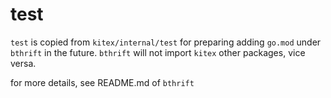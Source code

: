 # test

`test` is copied from `kitex/internal/test` for preparing adding `go.mod` under `bthrift` in the future.
`bthrift` will not import `kitex` other packages, vice versa.

for more details, see README.md of `bthrift`
